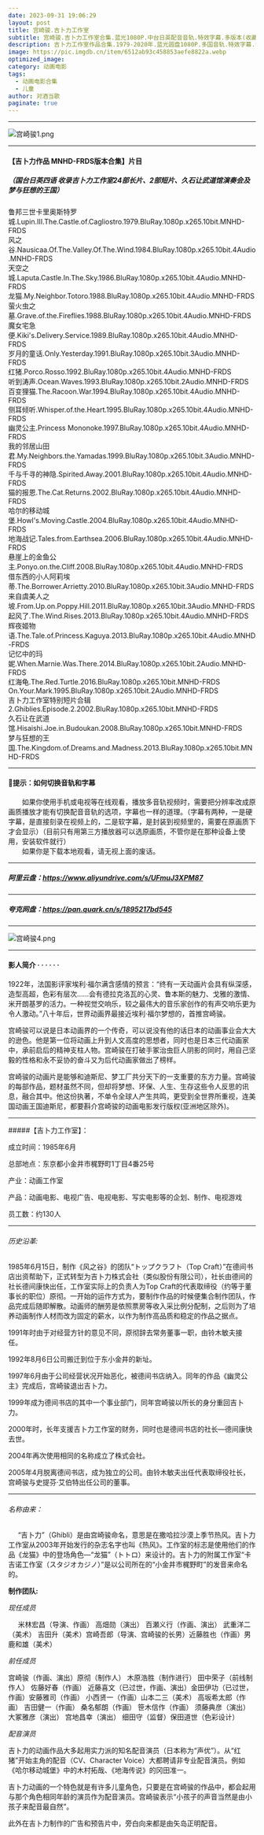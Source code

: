 ```yaml
---
date: 2023-09-31 19:06:29
layout: post
title: 宫崎骏.吉卜力工作室
subtitle: 宫崎骏.吉卜力工作室合集.蓝光1080P.中台日英配音音轨.特效字幕.多版本(收藏版)
description: 吉卜力工作室作品合集.1979-2020年.蓝光圆盘1080P.多国音轨.特效字幕.FRDS压制.收藏版，小朋友最喜欢看...
image: https://pic.imgdb.cn/item/6512ab93c458853aefe8822a.webp
optimized_image: 
category: 动画电影
tags:
  - 动画电影合集
  - 儿童
author: 对酒当歌
paginate: true
---
```

---

![宫崎骏1.png](https://pic.imgdb.cn/item/6512aba3c458853aefe885bb.webp)

---

#### 【吉卜力作品 MNHD-FRDS版本合集】片目

##### （国台日英四语 收录吉卜力工作室24部长片、2部短片、久石让武道馆演奏会及梦与狂想的王国）

鲁邦三世卡里奥斯特罗城.Lupin.III.The.Castle.of.Cagliostro.1979.BluRay.1080p.x265.10bit.MNHD-FRDS  
风之谷.Nausicaa.Of.The.Valley.Of.The.Wind.1984.BluRay.1080p.x265.10bit.4Audio.MNHD-FRDS  
天空之城.Laputa.Castle.In.The.Sky.1986.BluRay.1080p.x265.10bit.4Audio.MNHD-FRDS  
龙猫.My.Neighbor.Totoro.1988.BluRay.1080p.x265.10bit.4Audio.MNHD-FRDS  
萤火虫之墓.Grave.of.the.Fireflies.1988.BluRay.1080p.x265.10bit.4Audio.MNHD-FRDS  
魔女宅急便.Kiki's.Delivery.Service.1989.BluRay.1080p.x265.10bit.4Audio.MNHD-FRDS  
岁月的童话.Only.Yesterday.1991.BluRay.1080p.x265.10bit.3Audio.MNHD-FRDS  
红猪.Porco.Rosso.1992.BluRay.1080p.x265.10bit.4Audio.MNHD-FRDS  
听到涛声.Ocean.Waves.1993.BluRay.1080p.x265.10bit.2Audio.MNHD-FRDS  
百变狸猫.The.Racoon.War.1994.BluRay.1080p.x265.10bit.4Audio.MNHD-FRDS  
侧耳倾听.Whisper.of.the.Heart.1995.BluRay.1080p.x265.10bit.4Audio.MNHD-FRDS  
幽灵公主.Princess Mononoke.1997.BluRay.1080p.x265.10bit.4Audio.MNHD-FRDS  
我的邻居山田君.My.Neighbors.the.Yamadas.1999.BluRay.1080p.x265.10bit.3Audio.MNHD-FRDS  
千与千寻的神隐.Spirited.Away.2001.BluRay.1080p.x265.10bit.4Audio.MNHD-FRDS  
猫的报恩.The.Cat.Returns.2002.BluRay.1080p.x265.10bit.4Audio.MNHD-FRDS  
哈尔的移动城堡.Howl's.Moving.Castle.2004.BluRay.1080p.x265.10bit.4Audio.MNHD-FRDS  
地海战记.Tales.from.Earthsea.2006.BluRay.1080p.x265.10bit.4Audio.MNHD-FRDS  
悬崖上的金鱼公主.Ponyo.on.the.Cliff.2008.BluRay.1080p.x265.10bit.4Audio.MNHD-FRDS  
借东西的小人阿莉埃蒂.The.Borrower.Arrietty.2010.BluRay.1080p.x265.10bit.3Audio.MNHD-FRDS  
来自虞美人之坡.From.Up.on.Poppy.Hill.2011.BluRay.1080p.x265.10bit.3Audio.MNHD-FRDS  
起风了.The.Wind.Rises.2013.BluRay.1080p.x265.10bit.4Audio.MNHD-FRDS  
辉夜姬物语.The.Tale.of.Princess.Kaguya.2013.BluRay.1080p.x265.10bit.4Audio.MNHD-FRDS  
记忆中的玛妮.When.Marnie.Was.There.2014.BluRay.1080p.x265.10bit.2Audio.MNHD-FRDS  
红海龟.The.Red.Turtle.2016.BluRay.1080p.x265.10bit.MNHD-FRDS  
On.Your.Mark.1995.BluRay.1080p.x265.10bit.2Audio.MNHD-FRDS  
吉卜力工作室特别短片合辑2.Ghiblies.Episode.2.2002.BluRay.1080p.x265.10bit.MNHD-FRDS  
久石让在武道馆.Hisaishi.Joe.in.Budoukan.2008.BluRay.1080p.x265.10bit.MNHD-FRDS  
梦与狂想的王国.The.Kingdom.of.Dreams.and.Madness.2013.BluRay.1080p.x265.10bit.MNHD-FRDS  

---

#### 🔔提示：如何切换音轨和字幕

　　如果你使用手机或电视等在线观看，播放多音轨视频时，需要把分辨率改成原画质播放才能有切换配音音轨的选项，字幕也一样的道理。（字幕有两种，一是硬字幕，是直接刻录在视频上的，二是软字幕，是封装到视频里的，需要在原画质下才会显示）（目前只有用第三方播放器可以选原画质，不管你是在那种设备上使用，安装软件就行）  
　　如果你是下载本地观看，请无视上面的废话。

---

##### 阿里云盘：<https://www.aliyundrive.com/s/UFmuJ3XPM87>

---

##### 夸克网盘：<https://pan.quark.cn/s/1895217bd545>

---

![宫崎骏4.png](https://pic.imgdb.cn/item/6512abb4c458853aefe88987.webp)

---

#### 影人简介  · · · · · ·

1922年，法国影评家埃利·福尔满含感情的预言：“终有一天动画片会具有纵深感，造型高超，色彩有层次……会有德拉克洛瓦的心灵、鲁本斯的魅力、戈雅的激情、米开朗基罗的活力。一种视觉交响乐，较之最伟大的音乐家创作的有声交响乐更为令人激动。”八十年后，世界动画界最接近埃利·福尔梦想的，首推宫崎骏。

宫崎骏可以说是日本动画界的一个传奇，可以说没有他的话日本的动画事业会大大的逊色。他是第一位将动画上升到人文高度的思想者，同时也是日本三代动画家中，承前启后的精神支柱人物。宫崎骏在打破手冢治虫巨人阴影的同时，用自己坚毅的性格和永不妥协的奋斗又为后代动画家做出了榜样。

宫崎骏的动画片是能够和迪斯尼、梦工厂共分天下的一支重要的东方力量。宫崎骏的每部作品，题材虽然不同，但却将梦想、环保、人生、生存这些令人反思的讯息，融合其中。他这份执著，不单令全球人产生共鸣，更受到全世界所重视，连美国动画王国迪斯尼，都要斟介宫崎骏的动画电影发行版权(亚洲地区除外)。

---

#####【吉卜力工作室】：

成立时间：1985年6月

总部地点：东京都小金井市梶野町1丁目4番25号

产业：动画工作室

产品：动画电影、电视广告、电视电影、写实电影等的企划、制作、电视游戏

员工数：约130人

---

###### 历史沿革:

1985年6月15日，制作《风之谷》的团队“トップクラフト（Top Craft）”在德间书店出资帮助下，正式转型为吉卜力株式会社（类似股份有限公司），社长由德间的社长德间康快出任，工作室实际上的负责人为Top Craft的代表取缔役（约等于董事长的职位）原彻。一开始的运作方式为，要制作作品的时候便集合制作团队，作品完成后随即解散。动画师的酬劳是依照票房等收入采比例分配制，之后则为了培养动画制作人材而改为固定的薪水，以作为制作高品质和稳定的作品之据点。

1991年时由于对经营方针的意见不同，原彻辞去常务董事一职，由铃木敏夫接任。

1992年8月6日公司搬迁到位于东小金井的新址。

1997年6月由于公司经营状况开始恶化，被德间书店纳入。同年的作品《幽灵公主》完成后，宫崎骏退出吉卜力。

1999年成为德间书店的其中一个事业部门，同年宫崎骏以所长的身分重回吉卜力。

2000年时，长年支援吉卜力工作室的财务，同时也是德间书店的社长—德间康快去世。

2004年再次使用相同的名称成立了株式会社。

2005年4月脱离德间书店，成为独立的公司。由铃木敏夫出任代表取缔役社长，宫崎骏与史提芬·艾伯特出任公司的董事。

----

###### 名称由来：

     “吉卜力”（Ghibli）是由宫崎骏命名，意思是在撒哈拉沙漠上季节热风。吉卜力工作室从2003年开始发行的杂志名字也叫《热风》。工作室的标志是使用他们的作品《龙猫》中的登场角色—“龙猫”（トトロ）来设计的。吉卜力的附属工作室“卡吉诺工作室（スタジオカジノ）”是以公司所在的“小金井市梶野町”的发音来命名的。

**制作团队:**

*现任成员*

     米林宏昌（导演、作画） 高畑勋（演出） 百瀬义行（作画、演出） 武重洋二（美术） 吉田升（美术）宫崎吾郎（导演、宫崎骏的长男）近藤胜也（作画）男鹿和雄（美术）

*前任成员*

宫崎骏（作画、演出）原彻（制作人） 木原浩胜（制作进行） 田中荣子（前线制作人） 佐藤好春（作画） 近藤喜文（已过世，作画、演出）金田伊功（已过世，作画）安藤雅司（作画） 小西贤一（作画）山本二三（美术） 高坂希太郎（作画） 吉田健一（作画） 桑名郁朗（作画） 笹木信作（作画） 须藤典彦（演出） 大冢雅彦（演出） 宫地昌幸（演出） 细田守（监督）保田道世（色彩设计）

*配音演员*

吉卜力的动画作品大多起用实力派的知名配音演员（日本称为“声优”）。从“红猪”开始主角的配音（CV、Character Voice）大都聘请非专业配音演员。例如《哈尔移动城堡》中的木村拓哉、《地海传说》的冈田准一。

吉卜力动画的一个特色就是有许多儿童角色，只要是在宫崎骏的作品中，都会起用与那个角色相同年龄的演员作为配音演员。宫崎骏表示“小孩子的声音当然是由小孩子来配音最自然”。

此外在吉卜力制作的广告和预告片中，旁白向来都是由矢岛正明配音。
